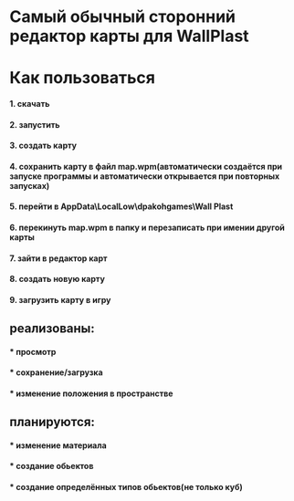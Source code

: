 <h1>Самый обычный сторонний редактор карты для WallPlast</h1>

<h1>Как пользоваться</h1>

<h4>1. скачать</h4>
<h4>2. запустить</h4>
<h4>3. создать карту</h4>
<h4>4. сохранить карту в файл map.wpm(автоматически создаётся при запуске программы и автоматически открывается при повторных запусках)</h4>
<h4>5. перейти в AppData\LocalLow\dpakohgames\Wall Plast</h4>
<h4>6. перекинуть map.wpm в папку и перезаписать при имении другой карты</h4>
<h4>7. зайти в редактор карт</h4>
<h4>8. создать новую карту</h4>
<h4>9. загрузить карту в игру</h4>

<h2>реализованы:</h2>
<h4>* просмотр</h4>
<h4>* сохранение/загрузка</h4>
<h4>* изменение положения в пространстве</h4>
<h2>планируются:</h2>
<h4>* изменение материала</h4>
<h4>* создание обьектов</h4>
<h4>* создание определённых типов обьектов(не только куб)</h4>

